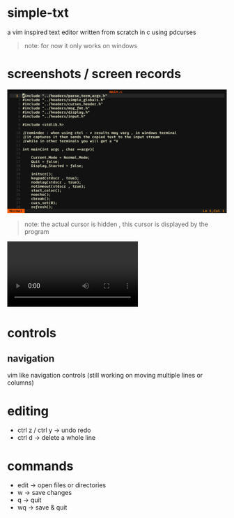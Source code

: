 # simple-txt
a vim inspired text editor written from scratch in c using pdcurses

>note: for now it only works on windows

# screenshots / screen records
![screenshot1](https://github.com/abdelrahman1215/simple-txt/blob/main/demos/Screenshot%20(7).png)

>note: the actual cursor is hidden , this cursor is displayed by the program

![screenrecord1](https://github.com/abdelrahman1215/simple-txt/blob/main/demos/screen%20record.mp4)

# controls
## navigation
vim like navigation controls (still working on moving multiple lines or columns)
# editing
* ctrl z / ctrl y -> undo redo
* ctrl d -> delete a whole line

# commands
* edit -> open files or directories
* w -> save changes
* q -> quit
* wq -> save & quit